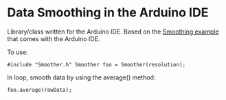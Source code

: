 # Data Smoothing in the Arduino IDE

Library/class written for the Arduino IDE. Based on the [Smoothing example](https://www.arduino.cc/en/Tutorial/Smoothing) that comes with the Arduino IDE.

To use:

`#include "Smoother.h"
Smoother foo = Smoother(resolution);`

In loop, smooth data by using the average() method:

`foo.average(rawData);`